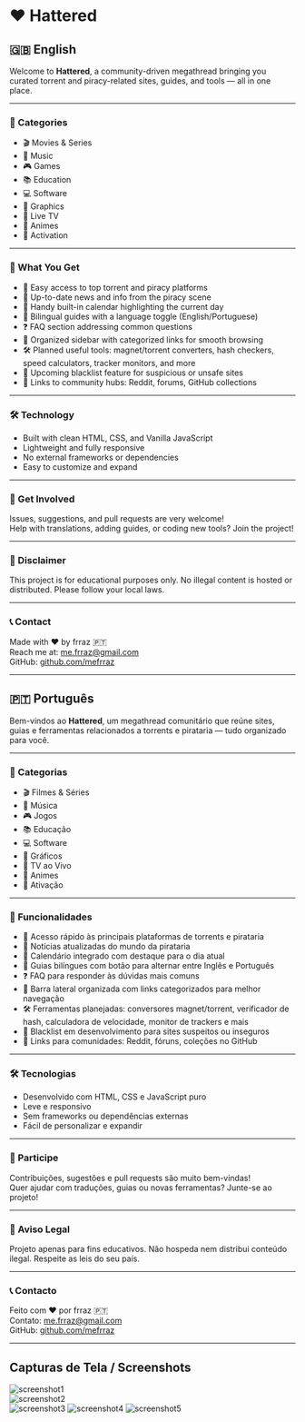 # ❤ Hattered  

## 🇬🇧 English

Welcome to **Hattered**, a community-driven megathread bringing you curated torrent and piracy-related sites, guides, and tools — all in one place.

---

### 🎯 Categories

- 🎬 Movies & Series  
- 🎵 Music  
- 🎮 Games  
- 📚 Education  
- 💻 Software  
- 🎨 Graphics  
- 📡 Live TV  
- 🍥 Animes  
- 🔐 Activation  

---

### 🚀 What You Get

- 🧭 Easy access to top torrent and piracy platforms  
- 📰 Up-to-date news and info from the piracy scene  
- 📅 Handy built-in calendar highlighting the current day  
- 🧠 Bilingual guides with a language toggle (English/Portuguese)  
- ❓ FAQ section addressing common questions  
- 🧩 Organized sidebar with categorized links for smooth browsing  
- 🛠️ Planned useful tools: magnet/torrent converters, hash checkers, speed calculators, tracker monitors, and more  
- 🚫 Upcoming blacklist feature for suspicious or unsafe sites  
- 📂 Links to community hubs: Reddit, forums, GitHub collections  

---

### 🛠️ Technology

- Built with clean HTML, CSS, and Vanilla JavaScript  
- Lightweight and fully responsive  
- No external frameworks or dependencies  
- Easy to customize and expand  

---

### 🤝 Get Involved

Issues, suggestions, and pull requests are very welcome!  
Help with translations, adding guides, or coding new tools? Join the project!

---

### 📣 Disclaimer

This project is for educational purposes only. No illegal content is hosted or distributed. Please follow your local laws.

---

### 📞 Contact

Made with ❤️ by frraz 🇵🇹  
Reach me at: me.frraz@gmail.com  
GitHub: [github.com/mefrraz](https://github.com/mefrraz)

---

## 🇵🇹 Português

Bem-vindos ao **Hattered**, um megathread comunitário que reúne sites, guias e ferramentas relacionados a torrents e pirataria — tudo organizado para você.

---

### 🎯 Categorias

- 🎬 Filmes & Séries  
- 🎵 Música  
- 🎮 Jogos  
- 📚 Educação  
- 💻 Software  
- 🎨 Gráficos  
- 📡 TV ao Vivo  
- 🍥 Animes  
- 🔐 Ativação  

---

### 🚀 Funcionalidades

- 🧭 Acesso rápido às principais plataformas de torrents e pirataria  
- 📰 Notícias atualizadas do mundo da pirataria  
- 📅 Calendário integrado com destaque para o dia atual  
- 🧠 Guias bilíngues com botão para alternar entre Inglês e Português  
- ❓ FAQ para responder às dúvidas mais comuns  
- 🧩 Barra lateral organizada com links categorizados para melhor navegação  
- 🛠️ Ferramentas planejadas: conversores magnet/torrent, verificador de hash, calculadora de velocidade, monitor de trackers e mais  
- 🚫 Blacklist em desenvolvimento para sites suspeitos ou inseguros  
- 📂 Links para comunidades: Reddit, fóruns, coleções no GitHub  

---

### 🛠️ Tecnologias

- Desenvolvido com HTML, CSS e JavaScript puro  
- Leve e responsivo  
- Sem frameworks ou dependências externas  
- Fácil de personalizar e expandir  

---

### 🤝 Participe

Contribuições, sugestões e pull requests são muito bem-vindas!  
Quer ajudar com traduções, guias ou novas ferramentas? Junte-se ao projeto!

---

### 📣 Aviso Legal

Projeto apenas para fins educativos. Não hospeda nem distribui conteúdo ilegal. Respeite as leis do seu país.

---

### 📞 Contacto

Feito com ❤️ por frraz 🇵🇹  
Contato: me.frraz@gmail.com  
GitHub: [github.com/mefrraz](https://github.com/mefrraz)

---

## Capturas de Tela / Screenshots

![screenshot1](https://github.com/user-attachments/assets/79240a89-d993-4fe2-ae11-466453f740d1)  
![screenshot2](https://github.com/user-attachments/assets/6c90644c-145f-4f25-be75-df32dbec7c49)  
![screenshot3](https://github.com/user-attachments/assets/fb80cf11-0d5e-405a-977c-d6ad2e124cb7) 
![screenshot4](https://github.com/user-attachments/assets/0833cd08-6574-4bbf-83d4-4f9e09ad0298)
![screenshot5](https://github.com/user-attachments/assets/ee25d436-20c4-45f2-9fe7-e73470df08b9)

